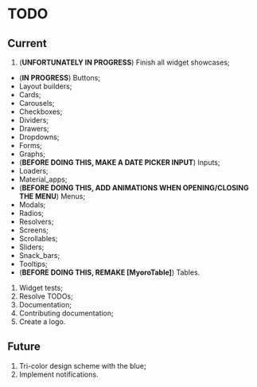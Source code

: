 # TODO

## Current

1. (**UNFORTUNATELY IN PROGRESS**) Finish all widget showcases;

- (**IN PROGRESS**) Buttons;
- Layout builders;
- Cards;
- Carousels;
- Checkboxes;
- Dividers;
- Drawers;
- Dropdowns;
- Forms;
- Graphs;
- (**BEFORE DOING THIS, MAKE A DATE PICKER INPUT**) Inputs;
- Loaders;
- Material_apps;
- (**BEFORE DOING THIS, ADD ANIMATIONS WHEN OPENING/CLOSING THE MENU**) Menus;
- Modals;
- Radios;
- Resolvers;
- Screens;
- Scrollables;
- Sliders;
- Snack_bars;
- Tooltips;
- (**BEFORE DOING THIS, REMAKE [MyoroTable]**) Tables.

1. Widget tests;
1. Resolve TODOs;
1. Documentation;
1. Contributing documentation;
1. Create a logo.

## Future

1. Tri-color design scheme with the blue;
1. Implement notifications.
